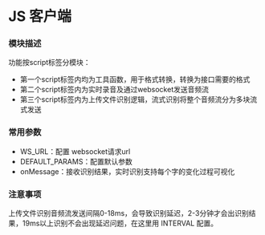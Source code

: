 # JS 客户端
### 模块描述
功能按script标签分模块：

- 第一个script标签内均为工具函数，用于格式转换，转换为接口需要的格式
- 第二个script标签内为实时录音及通过websocket发送音频流
- 第三个script标签内为上传文件识别逻辑，流式识别将整个音频流分为多块流式发送

### 常用参数
- WS_URL：配置 websocket请求url
- DEFAULT_PARAMS：配置默认参数
- onMessage：接收识别结果，实时识别支持每个字的变化过程可视化

### 注意事项
上传文件识别音频流发送间隔0-18ms，会导致识别延迟，2-3分钟才会出识别结果，19ms以上识别不会出现延迟问题，在这里用 INTERVAL 配置。
